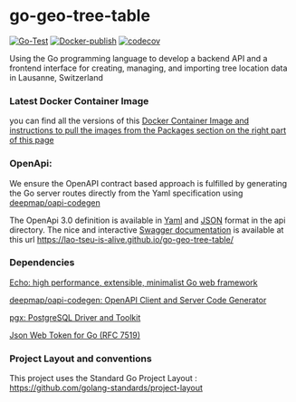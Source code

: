 # go-geo-tree-table
[![Go-Test](https://github.com/lao-tseu-is-alive/go-geo-tree-table/actions/workflows/go.yml/badge.svg)](https://github.com/lao-tseu-is-alive/go-geo-tree-table/actions/workflows/go.yml)
[![Docker-publish](https://github.com/lao-tseu-is-alive/go-geo-tree-table/actions/workflows/docker-publish.yml/badge.svg)](https://github.com/lao-tseu-is-alive/go-geo-tree-table/actions/workflows/docker-publish.yml)
[![codecov](https://codecov.io/gh/lao-tseu-is-alive/go-geo-tree-table/branch/main/graph/badge.svg)](https://codecov.io/gh/lao-tseu-is-alive/go-geo-tree-table)

Using the Go programming language to develop a backend API and a frontend interface for creating, managing, and importing tree location data in Lausanne, Switzerland

### Latest Docker Container Image
you can find all the versions of this 
[Docker Container Image and instructions to pull the images from the Packages section on the right part of this page](https://github.com/lao-tseu-is-alive/go-geo-tree-table/pkgs/container/go-geo-tree-table)



### OpenApi:
We ensure the OpenAPI contract based approach is fulfilled 
by generating the Go server routes directly from the Yaml 
specification using 
[deepmap/oapi-codegen](https://github.com/deepmap/oapi-codegen)

The OpenApi 3.0 definition is available in 
[Yaml](https://raw.githubusercontent.com/lao-tseu-is-alive/go-geo-tree-table/refs/heads/main/api/geoTree.yaml) 
and [JSON](https://raw.githubusercontent.com/lao-tseu-is-alive/go-geo-tree-table/refs/heads/main/api/geoTree.json) 
format in the api directory. 
The nice and interactive [Swagger documentation](https://lao-tseu-is-alive.github.io/go-geo-tree-table/) is available at this url  https://lao-tseu-is-alive.github.io/go-geo-tree-table/


### Dependencies
[Echo: high performance, extensible, minimalist Go web framework](https://echo.labstack.com/)

[deepmap/oapi-codegen: OpenAPI Client and Server Code Generator](https://github.com/deepmap/oapi-codegen)

[pgx: PostgreSQL Driver and Toolkit](https://pkg.go.dev/github.com/jackc/pgx)

[Json Web Token for Go (RFC 7519)](https://github.com/cristalhq/jwt)


### Project Layout and conventions
This project uses the Standard Go Project Layout : https://github.com/golang-standards/project-layout
